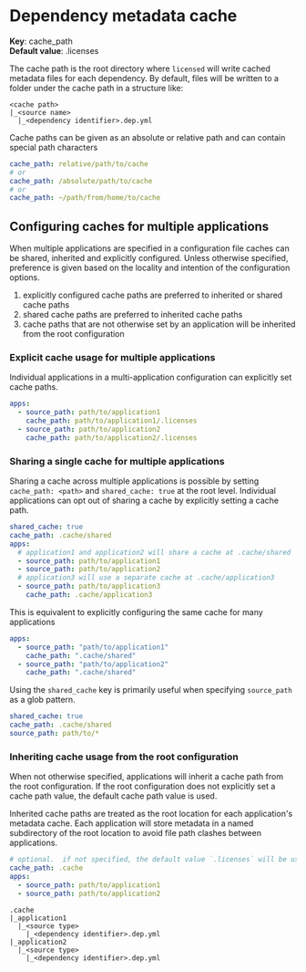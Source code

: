 # Dependency metadata cache

**Key**: cache_path  
**Default value**: .licenses

The cache path is the root directory where `licensed` will write cached metadata files for each dependency.
By default, files will be written to a folder under the cache path in a structure like:

```text
<cache path>
|_<source name>
  |_<dependency identifier>.dep.yml
```

Cache paths can be given as an absolute or relative path and can contain special path characters

```yml
cache_path: relative/path/to/cache
# or
cache_path: /absolute/path/to/cache
# or
cache_path: ~/path/from/home/to/cache
```

## Configuring caches for multiple applications

When multiple applications are specified in a configuration file caches can be shared, inherited and explicitly configured.
Unless otherwise specified, preference is given based on the locality and intention of the configuration options.

1. explicitly configured cache paths are preferred to inherited or shared cache paths
2. shared cache paths are preferred to inherited cache paths
3. cache paths that are not otherwise set by an application will be inherited from the root configuration

### Explicit cache usage for multiple applications

Individual applications in a multi-application configuration can explicitly set cache paths.

```yml
apps:
  - source_path: path/to/application1
    cache_path: path/to/application1/.licenses
  - source_path: path/to/application2
    cache_path: path/to/application2/.licenses
```

### Sharing a single cache for multiple applications

Sharing a cache across multiple applications is possible by setting `cache_path: <path>` and `shared_cache: true` at the root level.
Individual applications can opt out of sharing a cache by explicitly setting a cache path.

```yml
shared_cache: true
cache_path: .cache/shared
apps:
  # application1 and application2 will share a cache at .cache/shared
  - source_path: path/to/application1
  - source_path: path/to/application2
  # application3 will use a separate cache at .cache/application3
  - source_path: path/to/application3
    cache_path: .cache/application3
```

This is equivalent to explicitly configuring the same cache for many applications

```yaml
apps:
  - source_path: "path/to/application1"
    cache_path: ".cache/shared"
  - source_path: "path/to/application2"
    cache_path: ".cache/shared"
```

Using the `shared_cache` key is primarily useful when specifying `source_path` as a glob pattern.

```yml
shared_cache: true
cache_path: .cache/shared
source_path: path/to/*
```

### Inheriting cache usage from the root configuration

When not otherwise specified, applications will inherit a cache path from the root configuration.
If the root configuration does not explicitly set a cache path value, the default cache path value is used.

Inherited cache paths are treated as the root location for each application's metadata cache.  Each application
will store metadata in a named subdirectory of the root location to avoid file path clashes between
applications.

```yml
# optional.  if not specified, the default value `.licenses` will be used
cache_path: .cache
apps:
  - source_path: path/to/application1
  - source_path: path/to/application2
```

```text
.cache
|_application1
  |_<source type>
    |_<dependency identifier>.dep.yml
|_application2
  |_<source type>
    |_<dependency identifier>.dep.yml
```
